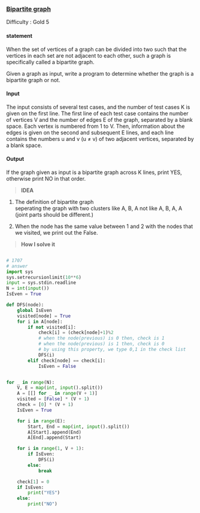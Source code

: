 ### [Bipartite graph](https://www.acmicpc.net/problem/1707)

Difficulty : Gold 5

#### statement

When the set of vertices of a graph can be divided into two such that the vertices in each set are not adjacent to each other, such a graph is specifically called a bipartite graph.

Given a graph as input, write a program to determine whether the graph is a bipartite graph or not.


#### Input
The input consists of several test cases, and the number of test cases K is given on the first line. The first line of each test case contains the number of vertices V and the number of edges E of the graph, separated by a blank space. Each vertex is numbered from 1 to V. Then, information about the edges is given on the second and subsequent E lines, and each line contains the numbers u and v (u ≠ v) of two adjacent vertices, separated by a blank space.


#### Output
If the graph given as input is a bipartite graph across K lines, print YES, otherwise print NO in that order.



>**IDEA**
1. The definition of bipartite graph<br>seperating the graph with two clusters like A, B, A not like A, B, A, A (joint parts should be different.)

2. When the node has the same value between 1 and 2 with the nodes that we visited, we print out the False.

>**How I solve it**

```python

# 1707
# answer
import sys
sys.setrecursionlimit(10**6)
input = sys.stdin.readline
N = int(input())
IsEven = True

def DFS(node):
    global IsEven
    visited[node] = True
    for i in A[node]:
        if not visited[i]:
            check[i] = (check[node]+1)%2
            # when the node(previous) is 0 then, check is 1
            # when the node(previous) is 1 then, check is 0
            # by using this property, we type 0,1 in the check list
            DFS(i)
        elif check[node] == check[i]:
            IsEven = False


for _ in range(N):
    V, E = map(int, input().split())
    A = [[] for _ in range(V + 1)]
    visited = [False] * (V + 1)
    check = [0] * (V + 1)
    IsEven = True

    for i in range(E):
        Start, End = map(int, input().split())
        A[Start].append(End)
        A[End].append(Start)

    for i in range(1, V + 1):
        if IsEven:
            DFS(i)
        else:
            break

    check[1] = 0
    if IsEven:
        print("YES")
    else:
        print("NO")

```